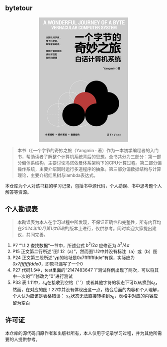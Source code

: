 ## bytetour

<div align="center">
  <img src="assets/100636-01.jpg" height="400">
</div>

> 本书（《一个字节的奇妙之旅（Yangmin · 著）作为一本初学编程者的入门书，帮助读者了解整个计算机系统背后的思想。全书共分为三部分：第一部分偏体系结构，主要讨论冯诺依曼体系架构下的CPU计算过程。第二部分偏操作系统，主要介绍同时运行多道程序的抽象。第三部分偏数据结构与计算理论，主要介绍红黑树与lambda表达式。

本仓库为个人对该书籍的学习记录，包括书中源代码，个人勘误、书中思考题个人解答等资源。



## 个人勘误表

> 本勘误表为本人在学习过程中所发现，不保证正确性和完整性，所有内容均在*2024年10月第1次印刷*的版本上进行，仅供参考。同时欢迎大家提出建议，共同完善。

1. P7 “1.1.2 查找数据”一节中，所述公式 $b^2/2a$ 应修正为 $b^2/4a$ 
2. P15 正文第二行所述“图1.12（a）”，然而图1.12中并没有标注（a）或（b）图
3. P24 正文第三段所述“yp的地址是0x7fffffffdde”有误，实际应为*0x7fffffffdde0*，即原书漏写了一个0
4. P27 代码1.5中，test里面的“2147483647 1”测试样例出现了两次，可以将其中一次的“1”修改为“0”进行测试
5. P33 表 1.11中，$s_4$在接收到空格（' '）或者其他字符的状态下可以转换到$s_6$，然而，在对应的图 1.22中并没有体现出这一点，结合后面的内容和个人理解，个人认为应该是表格错误：  $s_4$状态无法直接转移到$s_6$，表格中对应的内容应留为空白







## 许可证

本仓库的源代码归原作者和出版社所有，本人仅用于记录学习过程，并为其他所需要的人提供参考。

